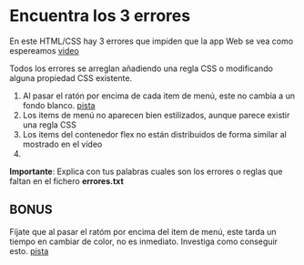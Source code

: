 # Encuentra los 3 errores

En este HTML/CSS hay 3 errores que impiden que la app Web se vea como espereamos [video](https://oscarm.tinytake.com/msc/ODc0NjI2NF8yMjE1MjE0NQ)  

Todos los errores se arreglan añadiendo una regla CSS o modificando alguna propiedad CSS existente.

1. Al pasar el ratón por encima de cada item de menú, este no cambia a un fondo blanco. [pista](https://www.w3schools.com/cssref/sel_hover.php)
2. Los items de menú no aparecen bien estilizados, aunque parece existir una regla CSS
3. Los items del contenedor flex no están distribuidos de forma similar al mostrado en el vídeo
4. 

**Importante**: Explica con tus palabras cuales son los errores o reglas que faltan en el fichero **errores.txt**

## BONUS

Fíjate que al pasar el ratóm por encima del item de menú, este tarda un tiempo en cambiar de color, no es inmediato. Investiga como conseguir esto. [pista](https://www.w3schools.com/css/css3_transitions.asp)
